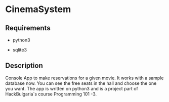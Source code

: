 # CinemaSystem

## Requirements

 - python3

 - sqlite3

## Description

Console App to make reservations for a given movie. It works with a sample database now. You can see the free seats in the hall and choose the one you want. The app is written on python3 and is a project part of HackBulgaria`s course Programming 101 -3.
